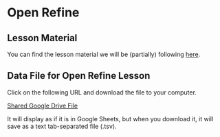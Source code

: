 # Open Refine

## Lesson Material

You can find the lesson material we will be (partially) following [here](http://programminghistorian.org/lessons/cleaning-data-with-openrefine). 

## Data File for Open Refine Lesson

Click on the following URL and download the file to your computer.

[Shared Google Drive File](phm_collection2_short.tsv)

It will display as if it is in Google Sheets, but when you download it, it will save as a text tab-separated file (.tsv).